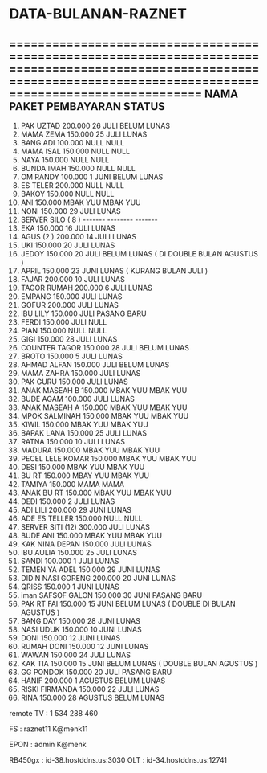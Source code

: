 # DATA-BULANAN-RAZNET

=======================================================================================================================================================================
NAMA                          PAKET                  PEMBAYARAN                    STATUS                                                                             
-----------------------------------------------------------------------------------------------------------------------------------------------------------------------


1. PAK UZTAD                 200.000                 26 JULI                      BELUM LUNAS
2. MAMA ZEMA                 150.000                 25 JULI                      LUNAS
3. BANG ADI                  100.000                 NULL                         NULL
4. MAMA ISAL                 150.000                 NULL                         NULL
5. NAYA                      150.000                 NULL                         NULL
6. BUNDA IMAH                150.000                 NULL                         NULL
7. OM RANDY                  100.000                 1  JUNI                      BELUM LUNAS
8. ES TELER                  200.000                 NULL                         NULL
9. BAKOY                     150.000                 NULL                         NULL
10. ANI                      150.000                 MBAK YUU                     MBAK YUU
11. NONI                     150.000                 29 JULI                      LUNAS
12. SERVER SILO ( 8 )        -------                 --------                     -------
13. EKA                      150.000                 16 JULI                      LUNAS
14. AGUS (2 )                200.000                 14 JULI                      LUNAS
15. UKI                      150.000                 20 JULI                      LUNAS
16. JEDOY                    150.000                 20 JULI                      BELUM LUNAS ( DI DOUBLE BULAN AGUSTUS )
17. APRIL                    150.000                 23 JUNI                      LUNAS  ( KURANG BULAN JULI )
18. FAJAR                    200.000                 10 JULI                      LUNAS
19. TAGOR RUMAH              200.000                 6 JULI                       LUNAS
20. EMPANG                   150.000                   JULI                       LUNAS
21. GOFUR                    200.000                   JULI                       LUNAS
22. IBU LILY                 150.000                   JULI                       PASANG BARU
23. FERDI                    150.000                   JULI                       NULL
24. PIAN                     150.000                   NULL                       NULL
25. GIGI                     150.000                28 JULI                       LUNAS
26. COUNTER TAGOR            150.000                28 JULI                       BELUM LUNAS
27. BROTO                    150.000                 5 JULI                       LUNAS
28. AHMAD ALFAN              150.000                   JULI                       BELUM LUNAS
29. MAMA ZAHRA               150.000                   JULI                       LUNAS
30. PAK GURU                 150.000                   JULI                       LUNAS
31. ANAK MASEAH B            150.000                MBAK YUU                      MBAK YUU
32. BUDE AGAM                100.000                   JULI                       LUNAS
33. ANAK MASEAH A            150.000                MBAK YUU                      MBAK YUU
34. MPOK SALMINAH            150.000                MBAK YUU                      MBAK YUU
35. KIWIL                    150.000                MBAK YUU                      MBAK YUU
36. BAPAK LANA               150.000                25 JULI                       LUNAS
37. RATNA                    150.000                10 JULI                       LUNAS
38. MADURA                   150.000                MBAK YUU                      MBAK YUU
39. PECEL LELE KOMAR         150.000                MBAK YUU                      MBAK YUU
40. DESI                     150.000                MBAK YUU                      MBAK YUU
41. BU RT                    150.000                MBAY YUU                      MBAK YUU
42. TAMIYA                   150.000                MAMA                          MAMA
43. ANAK BU RT               150.000                MBAK YUU                      MBAK YUU
44. DEDI                     150.000                 2 JULI                       LUNAS
45. ADI LILI                 200.000                29 JUNI                       LUNAS
46. ADE ES TELLER            150.000                 NULL                         NULL
47. SERVER SITI (12)         300.000                 JULI                         LUNAS
48. BUDE ANI                 150.000                MBAK YUU                      MBAK YUU
49. KAK NINA DEPAN           150.000                 JULI                         LUNAS
50. IBU AULIA                150.000                25 JULI                       LUNAS
51. SANDI                    100.000                1 JULI                        LUNAS
52. TEMEN YA ADEL            150.000                29 JUNI                       LUNAS
53. DIDIN NASI GORENG        200.000                20 JUNI                       LUNAS
54. QRISS                    150.000                1 JUNI                        LUNAS
55. iman SAFSOF GALON        150.000                30 JUNI                       PASANG BARU
56. PAK RT FAI               150.000                15 JUNI                       BELUM LUNAS ( DOUBLE DI BULAN AGUSTUS )
57. BANG DAY                 150.000                28 JUNI                       LUNAS
58. NASI UDUK                150.000                10 JUNI                       LUNAS
59. DONI                     150.000                12 JUNI                       LUNAS
60. RUMAH DONI               150.000                12 JUNI                       LUNAS
61. WAWAN                    150.000                24 JULI                       LUNAS
62. KAK TIA                  150.000                15 JUNI                       BELUM LUNAS ( DOUBLE BULAN AGUSTUS )
63. GG PONDOK                150.000                20 JULI                       PASANG BARU
64. HANIF                    200.000                 1 AGUSTUS                    BELUM LUNAS
65. RISKI FIRMANDA           150.000                22 JULI                       LUNAS
66. RINA                     150.000                28 AGUSTUS                    BELUM LUNAS
    






remote TV  : 1 534 288 460

FS        :  raznet11
             K@menk11

EPON      :  admin
             K@menk

RB450gx   :       id-38.hostddns.us:3030
OLT       :       id-34.hostddns.us:12741
